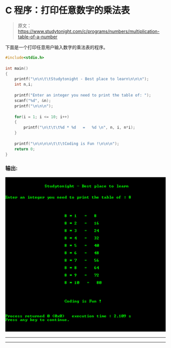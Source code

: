 # C 程序：打印任意数字的乘法表

> 原文：<https://www.studytonight.com/c/programs/numbers/multiplication-table-of-a-number>

下面是一个打印任意用户输入数字的乘法表的程序。

```cpp
#include<stdio.h>

int main()
{
    printf("\n\n\t\tStudytonight - Best place to learn\n\n\n");
    int n,i;

    printf("Enter an integer you need to print the table of: ");
    scanf("%d", &n);
    printf("\n\n\n");

    for(i = 1; i <= 10; i++)
    {
        printf("\n\t\t\t%d * %d   =   %d \n", n, i, n*i);
    }

    printf("\n\n\n\n\t\t\tCoding is Fun !\n\n\n");
    return 0;
}
```

### 输出:

![Program to print Multiplication Table of any Number in C](img/a9ff63f01a2e2e840c0bb408d262f274.png)

* * *

* * *
